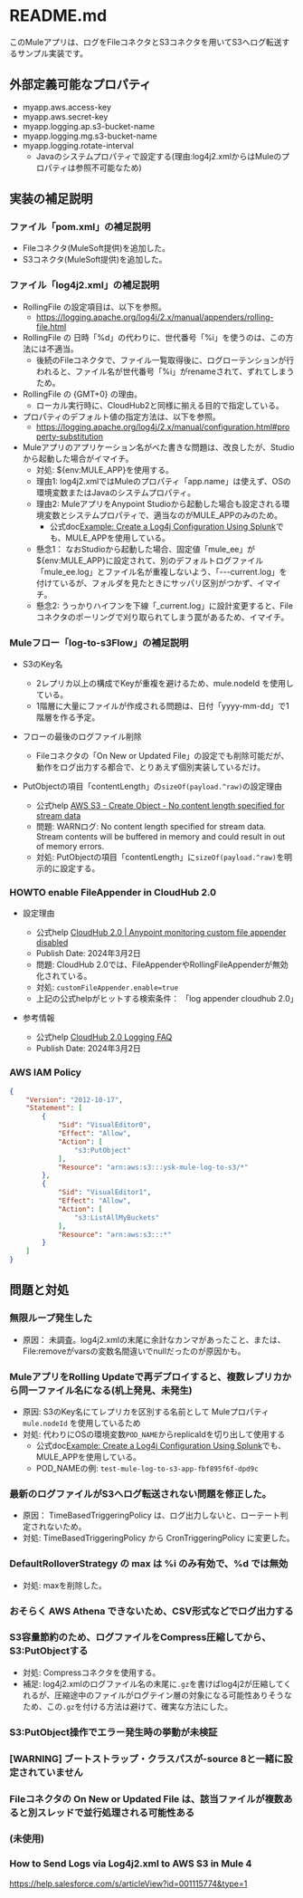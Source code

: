 # README.md

このMuleアプリは、ログをFileコネクタとS3コネクタを用いてS3へログ転送するサンプル実装です。

## 外部定義可能なプロパティ

* myapp.aws.access-key
* myapp.aws.secret-key
* myapp.logging.ap.s3-bucket-name
* myapp.logging.mg.s3-bucket-name
* myapp.logging.rotate-interval
  * Javaのシステムプロパティで設定する(理由:log4j2.xmlからはMuleのプロパティは参照不可能なため)

## 実装の補足説明

### ファイル「pom.xml」の補足説明

* Fileコネクタ(MuleSoft提供)を追加した。
* S3コネクタ(MuleSoft提供)を追加した。

### ファイル「log4j2.xml」の補足説明

* RollingFile の設定項目は、以下を参照。
  * https://logging.apache.org/log4j/2.x/manual/appenders/rolling-file.html
* RollingFile の 日時「%d」の代わりに、世代番号「%i」を使うのは、この方法には不適当。
  * 後続のFileコネクタで、ファイル一覧取得後に、ログローテンションが行われると、ファイル名が世代番号「%i」がrenameされて、ずれてしまうため。
* RollingFile の {GMT+0} の理由。
  * ローカル実行時に、CloudHub2と同様に揃える目的で指定している。
* プロパティのデフォルト値の指定方法は、以下を参照。
  * https://logging.apache.org/log4j/2.x/manual/configuration.html#property-substitution
* Muleアプリのアプリケーション名がべた書きな問題は、改良したが、Studioから起動した場合がイマイチ。
  * 対処: ${env:MULE_APP}を使用する。
  * 理由1: log4j2.xmlではMuleのプロパティ「app.name」は使えず、OSの環境変数またはJavaのシステムプロパティ。
  * 理由2: MuleアプリをAnypoint Studioから起動した場合も設定される環境変数とシステムプロパティで、適当なのがMULE_APPのみのため。
    * 公式doc[Example: Create a Log4j Configuration Using Splunk](https://docs.mulesoft.com/cloudhub-2/ch2-integrate-log-system#example-create-a-log4j-configuration-using-splunk)でも、MULE_APPを使用している。
  * 懸念1： なおStudioから起動した場合、固定値「mule_ee」が${env:MULE_APP}に設定されて、別のデフォルトログファイル「mule_ee.log」とファイル名が重複しないよう、「---current.log」を付けているが、フォルダを見たときにサッパリ区別がつかず、イマイチ。
  * 懸念2: うっかりハイフンを下線「_current.log」に設計変更すると、Fileコネクタのポーリングで刈り取られてしまう罠があるため、イマイチ。
    
### Muleフロー「log-to-s3Flow」の補足説明
 
* S3のKey名
  * 2レプリカ以上の構成でKeyが重複を避けるため、mule.nodeId を使用している。
  * 1階層に大量にファイルが作成される問題は、日付「yyyy-mm-dd」で1階層を作る予定。
* フローの最後のログファイル削除
  * Fileコネクタの「On New or Updated File」の設定でも削除可能だが、動作をログ出力する都合で、とりあえず個別実装しているだけ。

* PutObjectの項目「contentLength」の`sizeOf(payload.^raw)`の設定理由
  * 公式help [AWS S3 - Create Object - No content length specified for stream data](https://help.salesforce.com/s/articleView?id=001120872&type=1)
  * 問題: WARNログ: No content length specified for stream data.  Stream contents will be buffered in memory and could result in out of memory errors.
  * 対処:  PutObjectの項目「contentLength」に`sizeOf(payload.^raw)`を明示的に設定する。
    
### HOWTO enable FileAppender in CloudHub 2.0

* 設定理由
  * 公式help [CloudHub 2.0 | Anypoint monitoring custom file appender disabled](https://help.salesforce.com/s/articleView?id=001119412&type=1)
  * Publish Date: 2024年3月2日
  * 問題: CloudHub 2.0では、FileAppenderやRollingFileAppenderが無効化されている。
  * 対処: `customFileAppender.enable=true`
  * 上記の公式helpがヒットする検索条件： 「log appender cloudhub 2.0」

* 参考情報
  * 公式help [CloudHub 2.0 Logging FAQ](https://help.salesforce.com/s/articleView?id=001119527&type=1)
  * Publish Date: 2024年3月2日

### AWS IAM Policy
```json
{
    "Version": "2012-10-17",
    "Statement": [
        {
            "Sid": "VisualEditor0",
            "Effect": "Allow",
            "Action": [
                "s3:PutObject"
            ],
            "Resource": "arn:aws:s3:::ysk-mule-log-to-s3/*"
        },
        {
            "Sid": "VisualEditor1",
            "Effect": "Allow",
            "Action": [
                "s3:ListAllMyBuckets"
            ],
            "Resource": "arn:aws:s3:::*"
        }
    ]
}
```

## 問題と対処

### 無限ループ発生した
* 原因： 未調査。log4j2.xmlの末尾に余計なカンマがあったこと、または、File:removeがvarsの変数名間違いでnullだったのが原因かも。

### MuleアプリをRolling Updateで再デプロイすると、複数レプリカから同一ファイル名になる(机上発見、未発生)
* 原因: S3のKey名にてレプリカを区別する名前として Muleプロパティ`mule.nodeId` を使用しているため
* 対処: 代わりにOSの環境変数`POD_NAME`からreplicaIdを切り出して使用する
  * 公式doc[Example: Create a Log4j Configuration Using Splunk](https://docs.mulesoft.com/cloudhub-2/ch2-integrate-log-system#example-create-a-log4j-configuration-using-splunk)でも、MULE_APPを使用している。
  * POD_NAMEの例: `test-mule-log-to-s3-app-fbf895f6f-dpd9c`

### 最新のログファイルがS3へログ転送されない問題を修正した。
* 原因： TimeBasedTriggeringPolicy は、ログ出力しないと、ローテート判定されないため。
* 対処: TimeBasedTriggeringPolicy から CronTriggeringPolicy に変更した。

### DefaultRolloverStrategy の max は %i のみ有効で、%d では無効
* 対処: maxを削除した。

### おそらく AWS Athena できないため、CSV形式などでログ出力する
### S3容量節約のため、ログファイルをCompress圧縮してから、S3:PutObjectする
* 対処: Compressコネクタを使用する。
* 補足: log4j2.xmlのログファイル名の末尾に`.gz`を書けばlog4j2が圧縮してくれるが、圧縮途中のファイルがログテイン層の対象になる可能性ありそうなため、この`.gz`を付ける方法は避けて、確実な方法にした。

### S3:PutObject操作でエラー発生時の挙動が未検証
### [WARNING] ブートストラップ・クラスパスが-source 8と一緒に設定されていません
### Fileコネクタの On New or Updated File は、該当ファイルが複数あると別スレッドで並行処理される可能性ある

### (未使用) 
### How to Send Logs via Log4j2.xml to AWS S3 in Mule 4
https://help.salesforce.com/s/articleView?id=001115774&type=1

